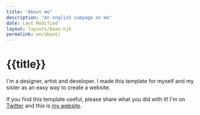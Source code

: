 ```yaml
---
title: "About me"
description: "An english subpage on me"
date: Last Modified
layout: layouts/base.njk
permalink: en/about/
---
```


# {{title}}

I'm a designer, artist and developer. I made this template for myself and my sister as an easy way to create a website.

If you find this template useful, please share what you did with it! I'm on [Twitter](https://omroka.com) and this is [my website](https://omroka.com).